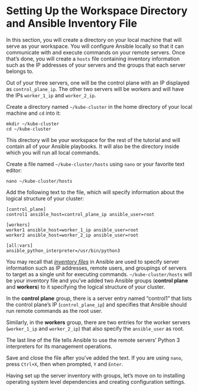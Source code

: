 # Setting Up the Workspace Directory and Ansible Inventory File

In this section, you will create a directory on your local machine that will serve as your workspace. You will configure Ansible locally so that it can communicate with and execute commands on your remote servers. Once that’s done, you will create a `hosts` file containing inventory information such as the IP addresses of your servers and the groups that each server belongs to.

Out of your three servers, one will be the control plane with an IP displayed as `control_plane_ip`. The other two servers will be workers and will have the IPs `worker_1_ip` and `worker_2_ip`.

Create a directory named `~/kube-cluster` in the home directory of your local machine and `cd` into it:

```
mkdir ~/kube-cluster
cd ~/kube-cluster
```

This directory will be your workspace for the rest of the tutorial and will contain all of your Ansible playbooks. It will also be the directory inside which you will run all local commands.

Create a file named `~/kube-cluster/hosts` using `nano` or your favorite text editor:

```
nano ~/kube-cluster/hosts
```

Add the following text to the file, which will specify information about the logical structure of your cluster:

```
[control_plane]
control1 ansible_host=control_plane_ip ansible_user=root 

[workers]
worker1 ansible_host=worker_1_ip ansible_user=root
worker2 ansible_host=worker_2_ip ansible_user=root

[all:vars]
ansible_python_interpreter=/usr/bin/python3
```

You may recall that [_inventory files_](http://docs.ansible.com/ansible/latest/user\_guide/intro\_inventory.html) in Ansible are used to specify server information such as IP addresses, remote users, and groupings of servers to target as a single unit for executing commands. `~/kube-cluster/hosts` will be your inventory file and you’ve added two Ansible groups (**control plane** and **workers**) to it specifying the logical structure of your cluster.

In the **control plane** group, there is a server entry named “control1” that lists the control plane’s IP (`control_plane_ip`) and specifies that Ansible should run remote commands as the root user.

Similarly, in the **workers** group, there are two entries for the worker servers (`worker_1_ip` and `worker_2_ip`) that also specify the `ansible_user` as root.

The last line of the file tells Ansible to use the remote servers’ Python 3 interpreters for its management operations.

Save and close the file after you’ve added the text. If you are using `nano`, press `Ctrl+X`, then when prompted, `Y` and `Enter`.

Having set up the server inventory with groups, let’s move on to installing operating system level dependencies and creating configuration settings.
